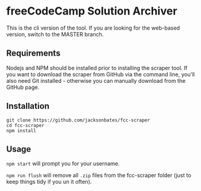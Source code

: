 # freeCodeCamp Solution Archiver

This is the cli version of the tool. If you are looking for the web-based version, switch to the MASTER branch.

## Requirements

Nodejs and NPM should be installed prior to installing the scraper tool.
If you want to download the scraper from GitHub via the command line, you'll also need Git installed - otherwise you can manually download from the GitHub page.

## Installation

```
git clone https://github.com/jacksonbates/fcc-scraper
cd fcc-scraper
npm install
```

## Usage

`npm start` will prompt you for your username.

`npm run flush` will remove all `.zip` files from the fcc-scraper folder (just to keep things tidy if you un it often).


